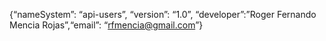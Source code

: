 {“nameSystem”: “api-users”, “version”: “1.0”, “developer”:”Roger Fernando Mencia Rojas”,“email”: “rfmencia@gmail.com”}